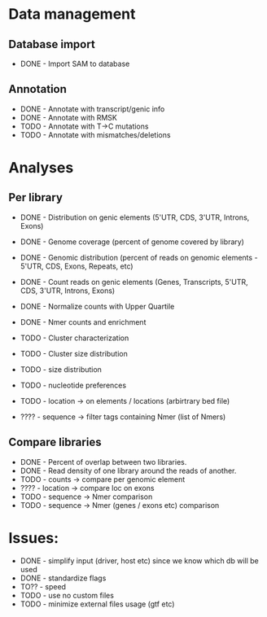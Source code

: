 # Data management

## Database import
* DONE - Import SAM to database

## Annotation
* DONE - Annotate with transcript/genic info
* DONE - Annotate with RMSK
* TODO - Annotate with T->C mutations
* TODO - Annotate with mismatches/deletions


# Analyses

## Per library

* DONE - Distribution on genic elements (5'UTR, CDS, 3'UTR, Introns, Exons)
* DONE - Genome coverage (percent of genome covered by library)
* DONE - Genomic distribution (percent of reads on genomic elements - 5'UTR, CDS, Exons, Repeats, etc)
* DONE - Count reads on genic elements (Genes, Transcripts, 5'UTR, CDS, 3'UTR, Introns, Exons)
* DONE - Normalize counts with Upper Quartile
* DONE - Nmer counts and enrichment

* TODO - Cluster characterization
* TODO - Cluster size distribution
* TODO - size distribution
* TODO - nucleotide preferences
* TODO - location -> on elements / locations (arbirtrary bed file)
* ???? - sequence -> filter tags containing Nmer (list of Nmers)

## Compare libraries

* DONE - Percent of overlap between two libraries.
* DONE - Read density of one library around the reads of another.
* TODO - counts -> compare per genomic element
* ???? - location -> compare loc on exons
* TODO - sequence -> Nmer comparison
* TODO - sequence -> Nmer (genes / exons etc) comparison


# Issues:

* DONE - simplify input (driver, host etc) since we know which db will be used
* DONE - standardize flags
* TO?? - speed
* TODO - use no custom files
* TODO - minimize external files usage (gtf etc)